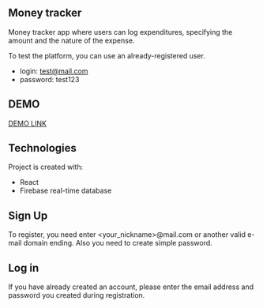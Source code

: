 ## Money tracker
Money tracker app where users can log expenditures, specifying the amount and the nature of the expense.

To test the platform, you can use an already-registered user.
* login: test@mail.com
* password: test123

## DEMO
[DEMO LINK](https://mymoney-m.web.app/)

## Technologies
Project is created with:
* React
* Firebase real-time database

## Sign Up
To register, you need enter <your_nickname>@mail.com or another valid e-mail domain ending.
Also you need to create simple password.

## Log in
If you have already created an account, please enter the email address and password you created during registration.
